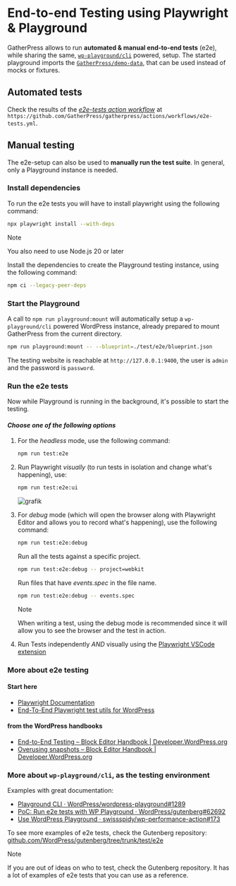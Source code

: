 # End-to-end Testing using Playwright & Playground

GatherPress allows to run **automated & manual end-to-end tests** (e2e), while sharing the same, [`wp-playground/cli`](https://github.com/WordPress/wordpress-playground/pull/1289) powered, setup. The started playground imports the [`GatherPress/demo-data`](https://github.com/GatherPress/demo-data), that can be used instead of mocks or fixtures.

## Automated tests

Check the results of the [*e2e-tests action workflow*](https://github.com/GatherPress/gatherpress/actions/workflows/e2e-tests.yml) at  `https://github.com/GatherPress/gatherpress/actions/workflows/e2e-tests.yml`.

## Manual testing

The e2e-setup can also be used to **manually run the test suite**. In general, only a Playground instance is needed.

### Install dependencies

To run the e2e tests you will have to install playwright using the following command:

```bash
npx playwright install --with-deps
```

> [!NOTE]
> You also need to use Node.js 20 or later

Install the dependencies to create the Playground testing instance, using the following command:

```bash
npm ci --legacy-peer-deps
```

### Start the Playground

A call to `npm run playground:mount` will automatically setup a `wp-playground/cli` powered WordPress instance, already prepared to mount GatherPress from the current directory.


```bash
npm run playground:mount -- --blueprint=./test/e2e/blueprint.json
```

The testing website is reachable at `http://127.0.0.1:9400`, the user is `admin` and the password is `password`. 

### Run the e2e tests

Now while Playground is running in the background, it's possible to start the testing.

#### *Choose one of the following options*

1. For the *headless* mode, use the following command:

   ```bash
   npm run test:e2e
   ```

2. Run Playwright *visually* (to run tests in isolation and change what's happening), use:

   ```bash
   npm run test:e2e:ui
   ```

   ![grafik](https://github.com/user-attachments/assets/1627dff7-363e-447e-9981-adac610ac888)


3. For *debug* mode (which will open the browser along with Playwright Editor and allows you to record what's happening), use the following command:

   ```bash
   npm run test:e2e:debug
   ```

   Run all the tests against a specific project.

   ```bash
   npm run test:e2e:debug -- project=webkit
   ```

   Run files that have *events.spec* in the file name.

   ```bash
   npm run test:e2e:debug -- events.spec
   ```

   > [!NOTE]
   > When writing a test, using the debug mode is recommended since it will allow you to see the browser and the test in action.

4. Run Tests independently *AND* visually using the [Playwright VSCode extension](https://playwright.dev/docs/getting-started-vscode)


### More about e2e testing

#### Start here

- [Playwright Documentation](https://playwright.dev/docs/intro)
- [End-To-End Playwright test utils for WordPress](https://github.com/WordPress/gutenberg/blob/trunk/packages/e2e-test-utils-playwright/README.md)

#### from the WordPress handbooks

- [End-to-End Testing – Block Editor Handbook | Developer.WordPress.org](https://developer.wordpress.org/block-editor/contributors/code/testing-overview/e2e/)
- [Overusing snapshots – Block Editor Handbook | Developer.WordPress.org](https://developer.wordpress.org/block-editor/contributors/code/testing-overview/e2e/overusing-snapshots/)

### More about `wp-playground/cli`, as the testing environment

Examples with great documentation:

- [Playground CLI · WordPress/wordpress-playground#1289](https://github.com/WordPress/wordpress-playground/pull/1289)
- [PoC: Run e2e tests with WP Playground · WordPress/gutenberg#62692](https://github.com/WordPress/gutenberg/pull/62692)
- [Use WordPress Playground · swissspidy/wp-performance-action#173](https://github.com/swissspidy/wp-performance-action/pull/173)

To see more examples of e2e tests, check the Gutenberg repository: [github.com/WordPress/gutenberg/tree/trunk/test/e2e](https://github.com/WordPress/gutenberg/tree/trunk/test/e2e)

> [!NOTE]
> If you are out of ideas on who to test, check the Gutenberg repository. It has a lot of examples of e2e tests that you can use as a reference.
